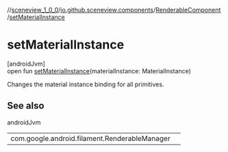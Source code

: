 //[sceneview_1_0_0](../../../index.md)/[io.github.sceneview.components](../index.md)/[RenderableComponent](index.md)/[setMaterialInstance](set-material-instance.md)

# setMaterialInstance

[androidJvm]\
open fun [setMaterialInstance](set-material-instance.md)(materialInstance: MaterialInstance)

Changes the material instance binding for all primitives.

## See also

androidJvm

| | |
|---|---|
| com.google.android.filament.RenderableManager |  |
